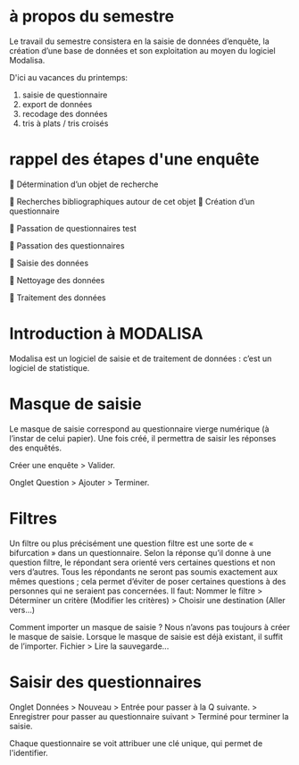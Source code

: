 # à propos du semestre

Le travail du semestre consistera en la saisie de données d’enquête, la création d’une base de données et son exploitation au moyen du logiciel Modalisa.

D'ici au vacances du printemps:

1. saisie de questionnaire
2. export de données
3. recodage des données
4. tris à plats / tris croisés

# rappel des étapes d'une enquête

 Détermination d’un objet de recherche

 Recherches bibliographiques autour de cet objet  Création d’un questionnaire

 Passation de questionnaires test

 Passation des questionnaires

 Saisie des données

 Nettoyage des données

 Traitement des données

# Introduction à MODALISA

Modalisa est un logiciel de saisie et de traitement de données : c’est un logiciel de statistique.

# Masque de saisie

Le masque de saisie correspond au questionnaire vierge numérique \(à l’instar de celui papier\). Une fois créé, il permettra de saisir les réponses des enquêtés.

Créer une enquête &gt; Valider.

Onglet Question &gt; Ajouter &gt; Terminer.

# Filtres

Un filtre ou plus précisément une question filtre est une sorte de « bifurcation » dans un questionnaire. Selon la réponse qu’il donne à une question filtre, le répondant sera orienté vers certaines questions et non vers d’autres. Tous les répondants ne seront pas soumis exactement aux mêmes questions ; cela permet d’éviter de poser certaines questions à des personnes qui ne seraient pas concernées. Il faut: Nommer le filtre &gt; Déterminer un critère \(Modifier les critères\) &gt; Choisir une destination \(Aller vers...\)

Comment importer un masque de saisie ? Nous n’avons pas toujours à créer le masque de saisie. Lorsque le masque de saisie est déjà existant, il suffit de l’importer. Fichier &gt; Lire la sauvegarde...

# Saisir des questionnaires

Onglet Données &gt; Nouveau &gt; Entrée pour passer à la Q suivante. &gt; Enregistrer pour passer au questionnaire suivant &gt; Terminé pour terminer la saisie.

Chaque questionnaire se voit attribuer une clé unique, qui permet de l'identifier.

